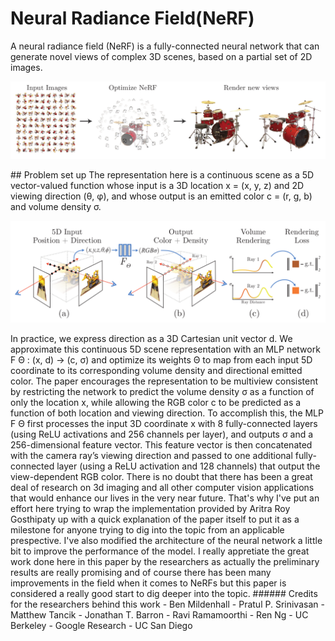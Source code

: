 # Neural Radiance Field(NeRF)
A neural radiance field (NeRF) is a fully-connected neural network that can generate novel views of complex 3D scenes, based on a partial set of 2D images.
<p align="center">
  <img src="https://github.com/EssamMohamedAbo-ElMkarem/Neural-Radiance-Field-NeRF-/blob/main/Images/image1.png" style="width:800px;"/>
</p>
## Problem set up
The representation here is a continuous scene as a 5D vector-valued function whose input is
a 3D location x = (x, y, z) and 2D viewing direction (θ, φ), and whose output
is an emitted color c = (r, g, b) and volume density σ. 
<p align="center">
  <img src="https://github.com/EssamMohamedAbo-ElMkarem/Neural-Radiance-Field-NeRF-/blob/main/Images/image2.png" style="width:800px;"/>
</p>In practice, we express direction as a 3D Cartesian unit vector d. We approximate this continuous 5D
scene representation with an MLP network F Θ : (x, d) → (c, σ) and optimize its
weights Θ to map from each input 5D coordinate to its corresponding volume
density and directional emitted color.
The paper encourages the representation to be multiview consistent by restricting
the network to predict the volume density σ as a function of only the location
x, while allowing the RGB color c to be predicted as a function of both location
and viewing direction. To accomplish this, the MLP F Θ first processes the input
3D coordinate x with 8 fully-connected layers (using ReLU activations and 256
channels per layer), and outputs σ and a 256-dimensional feature vector. This
feature vector is then concatenated with the camera ray’s viewing direction and
passed to one additional fully-connected layer (using a ReLU activation and 128
channels) that output the view-dependent RGB color.
There is no doubt that there has been a great deal of research on 3d imaging and all other computer vision applications that would enhance our lives in the very near future. That's why I've put an effort here trying to wrap the implementation provided by Aritra Roy Gosthipaty up with a quick explanation of the paper itself to put it as a milestone for anyone trying to dig into the topic from an applicable prespective. I've also modified the architecture of the neural network a little bit to improve the performance of the model. I really appretiate the great work done here in this paper by the researchers as actually the preliminary results are really promising and of course there has been many improvements in the field when it comes to NeRFs but this paper is considered a really good start to dig deeper into the topic.
###### Credits for the researchers behind this work
- Ben Mildenhall 
- Pratul P. Srinivasan
- Matthew Tancik 
- Jonathan T. Barron 
- Ravi Ramamoorthi 
- Ren Ng 
- UC Berkeley
- Google Research
- UC San Diego
